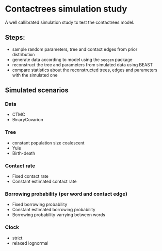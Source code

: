 # Contactrees simulation study
A well callibrated simulation study to test the contactrees model.

## Steps:
* sample random parameters, tree and contact edges from prior distribution
* generate data according to model using the `seqgen` package
* reconstruct the tree and parameters from simulated data using BEAST
* compare statistics about the reconstructed trees, edges and parameters with the simulated one

## Simulated scenarios
### Data
* CTMC
* BinaryCovarion
### Tree
* constant population size coalescent
* Yule
* Birth-death
### Contact rate
* Fixed contact rate
* Constant estimated contact rate
### Borrowing probability (per word and contact edge)
* Fixed borrowing probability
* Constant estimated borrowing probability
* Borrowing probability varrying between words
### Clock
* strict
* relaxed lognormal
